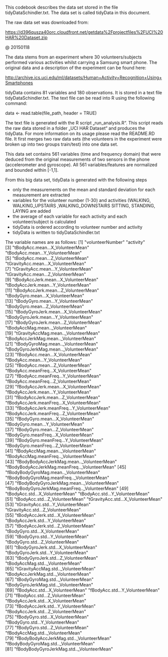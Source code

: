 This codebook describes the data set stored in the file tidyDataSchindler.txt. The data
set is called tidyData in this document.The raw data set was downloaded from:  https://d396qusza40orc.cloudfront.net/getdata%2Fprojectfiles%2FUCI%20HAR%20Dataset.zip@ 20150118The data stems from an experiment where 30 volunteers/subjects performed various activities whilst carrying a Samsung smart phone. The original data and  a description of the experiment can be found here:http://archive.ics.uci.edu/ml/datasets/Human+Activity+Recognition+Using+SmartphonestidyData contains 81 variables and 180 observations. It is stored in a text file tidyDataSchindler.txt. 
The text file can be read into R using the following command:

data <- read.table(file_path, header = TRUE)

The text file is generated with the R script „run_analysis.R“. This script reads the raw data 
stored in a folder „UCI HAR Dataset“ and produces the tidyData. For more information on its usage please
read the README.RD file. It first merges two raw data sets (the volunteers in the experiment were  broken up into two groups train/test) into one data set.

This data set contains  561 variables (time and frequency domain) that were deduced from the original measurements of two sensors in the phone (accelerometer and gyroscope). All 561 variables/features
are normalized and bounded within [-1,1]. 

From this big data set, tidyData is generated with the following steps
- only the measurements on the mean and standard deviation for each measurement are extracted
- variables for the volunteer number (1-30) and activities (WALKING, WALKING_UPSTAIRS ,WALKING_DOWNSTAIRS
  SITTING, STANDING, LAYING are added
- the average of each variable for each activity and each volunteer/subject is calculated
- tidyData is ordered according to volunteer number and activity
- tidyData is written to tidyDataSchindler.txt

The variable names are as follows:
 [1] "volunteerNumber"                               "activity"                                     
 [3] "tBodyAcc.mean...X_VolunteerMean"               "tBodyAcc.mean...Y_VolunteerMean"              
 [5] "tBodyAcc.mean...Z_VolunteerMean"               "tGravityAcc.mean...X_VolunteerMean"           
 [7] "tGravityAcc.mean...Y_VolunteerMean"            "tGravityAcc.mean...Z_VolunteerMean"           
 [9] "tBodyAccJerk.mean...X_VolunteerMean"           "tBodyAccJerk.mean...Y_VolunteerMean"          
[11] "tBodyAccJerk.mean...Z_VolunteerMean"           "tBodyGyro.mean...X_VolunteerMean"             
[13] "tBodyGyro.mean...Y_VolunteerMean"              "tBodyGyro.mean...Z_VolunteerMean"             
[15] "tBodyGyroJerk.mean...X_VolunteerMean"          "tBodyGyroJerk.mean...Y_VolunteerMean"         
[17] "tBodyGyroJerk.mean...Z_VolunteerMean"          "tBodyAccMag.mean.._VolunteerMean"             
[19] "tGravityAccMag.mean.._VolunteerMean"           "tBodyAccJerkMag.mean.._VolunteerMean"         
[21] "tBodyGyroMag.mean.._VolunteerMean"             "tBodyGyroJerkMag.mean.._VolunteerMean"        
[23] "fBodyAcc.mean...X_VolunteerMean"               "fBodyAcc.mean...Y_VolunteerMean"              
[25] "fBodyAcc.mean...Z_VolunteerMean"               "fBodyAcc.meanFreq...X_VolunteerMean"          
[27] "fBodyAcc.meanFreq...Y_VolunteerMean"           "fBodyAcc.meanFreq...Z_VolunteerMean"          
[29] "fBodyAccJerk.mean...X_VolunteerMean"           "fBodyAccJerk.mean...Y_VolunteerMean"          
[31] "fBodyAccJerk.mean...Z_VolunteerMean"           "fBodyAccJerk.meanFreq...X_VolunteerMean"      
[33] "fBodyAccJerk.meanFreq...Y_VolunteerMean"       "fBodyAccJerk.meanFreq...Z_VolunteerMean"      
[35] "fBodyGyro.mean...X_VolunteerMean"              "fBodyGyro.mean...Y_VolunteerMean"             
[37] "fBodyGyro.mean...Z_VolunteerMean"              "fBodyGyro.meanFreq...X_VolunteerMean"         
[39] "fBodyGyro.meanFreq...Y_VolunteerMean"          "fBodyGyro.meanFreq...Z_VolunteerMean"         
[41] "fBodyAccMag.mean.._VolunteerMean"              "fBodyAccMag.meanFreq.._VolunteerMean"         
[43] "fBodyBodyAccJerkMag.mean.._VolunteerMean"      "fBodyBodyAccJerkMag.meanFreq.._VolunteerMean" 
[45] "fBodyBodyGyroMag.mean.._VolunteerMean"         "fBodyBodyGyroMag.meanFreq.._VolunteerMean"    
[47] "fBodyBodyGyroJerkMag.mean.._VolunteerMean"     "fBodyBodyGyroJerkMag.meanFreq.._VolunteerMean"
[49] "tBodyAcc.std...X_VolunteerMean"                "tBodyAcc.std...Y_VolunteerMean"               
[51] "tBodyAcc.std...Z_VolunteerMean"                "tGravityAcc.std...X_VolunteerMean"            
[53] "tGravityAcc.std...Y_VolunteerMean"             "tGravityAcc.std...Z_VolunteerMean"            
[55] "tBodyAccJerk.std...X_VolunteerMean"            "tBodyAccJerk.std...Y_VolunteerMean"           
[57] "tBodyAccJerk.std...Z_VolunteerMean"            "tBodyGyro.std...X_VolunteerMean"              
[59] "tBodyGyro.std...Y_VolunteerMean"               "tBodyGyro.std...Z_VolunteerMean"              
[61] "tBodyGyroJerk.std...X_VolunteerMean"           "tBodyGyroJerk.std...Y_VolunteerMean"          
[63] "tBodyGyroJerk.std...Z_VolunteerMean"           "tBodyAccMag.std.._VolunteerMean"              
[65] "tGravityAccMag.std.._VolunteerMean"            "tBodyAccJerkMag.std.._VolunteerMean"          
[67] "tBodyGyroMag.std.._VolunteerMean"              "tBodyGyroJerkMag.std.._VolunteerMean"         
[69] "fBodyAcc.std...X_VolunteerMean"                "fBodyAcc.std...Y_VolunteerMean"               
[71] "fBodyAcc.std...Z_VolunteerMean"                "fBodyAccJerk.std...X_VolunteerMean"           
[73] "fBodyAccJerk.std...Y_VolunteerMean"            "fBodyAccJerk.std...Z_VolunteerMean"           
[75] "fBodyGyro.std...X_VolunteerMean"               "fBodyGyro.std...Y_VolunteerMean"              
[77] "fBodyGyro.std...Z_VolunteerMean"               "fBodyAccMag.std.._VolunteerMean"              
[79] "fBodyBodyAccJerkMag.std.._VolunteerMean"       "fBodyBodyGyroMag.std.._VolunteerMean"         
[81] "fBodyBodyGyroJerkMag.std.._VolunteerMean"   